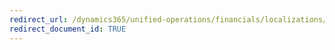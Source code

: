 ```yaml
---
redirect_url: /dynamics365/unified-operations/financials/localizations/australia
redirect_document_id: TRUE 
--- 
```

